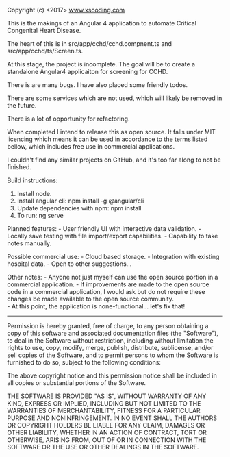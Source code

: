 Copyright (c) <2017> <Ehren Lillies> www.xscoding.com

This is the makings of an Angular 4 application to automate Critical Congenital Heart Disease.

The heart of this is in src/app/cchd/cchd.compnent.ts and src/app/cchd/ts/Screen.ts.

At this stage, the project is incomplete. The goal will be to create a standalone Angular4 applicaiton for screening for CCHD.

There is are many bugs. I have also placed some friendly todos.

There are some services which are not used, which will likely be removed in the future.

There is a lot of opportunity for refactoring.

When completed I intend to release this as open source. It falls under MIT licencing which means it can be used in accordance to the terms listed bellow, which includes free use in commercial applications.

I couldn't find any similar projects on GitHub, and it's too far along to not be finished.

Build instructions:
1. Install node.
2. Install angular cli:
    npm install -g @angular/cli
3. Update dependencies with npm:
    npm install
4. To run:
    ng serve

Planned features:
    - User friendly UI with interactive data validation.
    - Locally save testing with file import/export capabilities.
    - Capability to take notes manually.

Possible commercial use:
    - Cloud based storage.
    - Integration with existing hospital data.
    - Open to other suggestions...

Other notes:
    - Anyone not just myself can use the open source portion in a commercial application.
    - If improvements are made to the open source code in a commercial application, I would ask but 
    do not require these changes be made available to the open source community.   
    - At this point, the application is none-functional... let's fix that!
________________________________________________________________________________________________

Permission is hereby granted, free of charge, to any person obtaining a copy
of this software and associated documentation files (the "Software"), to deal
in the Software without restriction, including without limitation the rights
to use, copy, modify, merge, publish, distribute, sublicense, and/or sell
copies of the Software, and to permit persons to whom the Software is
furnished to do so, subject to the following conditions:

The above copyright notice and this permission notice shall be included in all
copies or substantial portions of the Software.

THE SOFTWARE IS PROVIDED "AS IS", WITHOUT WARRANTY OF ANY KIND, EXPRESS OR
IMPLIED, INCLUDING BUT NOT LIMITED TO THE WARRANTIES OF MERCHANTABILITY,
FITNESS FOR A PARTICULAR PURPOSE AND NONINFRINGEMENT. IN NO EVENT SHALL THE
AUTHORS OR COPYRIGHT HOLDERS BE LIABLE FOR ANY CLAIM, DAMAGES OR OTHER
LIABILITY, WHETHER IN AN ACTION OF CONTRACT, TORT OR OTHERWISE, ARISING FROM,
OUT OF OR IN CONNECTION WITH THE SOFTWARE OR THE USE OR OTHER DEALINGS IN THE
SOFTWARE.